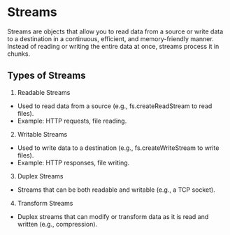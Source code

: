 # Streams

Streams are objects that allow you to read data from a source or write data to a destination in a continuous, efficient, and memory-friendly manner. Instead of reading or writing the entire data at once, streams process it in chunks.

## Types of Streams

1. Readable Streams
- Used to read data from a source (e.g., fs.createReadStream to read files).
- Example: HTTP requests, file reading.

2. Writable Streams

- Used to write data to a destination (e.g., fs.createWriteStream to write files).
- Example: HTTP responses, file writing.

3. Duplex Streams

- Streams that can be both readable and writable (e.g., a TCP socket).

4. Transform Streams

- Duplex streams that can modify or transform data as it is read and written (e.g., compression).